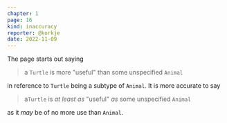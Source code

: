 ```yaml
---
chapter: 1
page: 16
kind: inaccuracy
reporter: @korkje
date: 2022-11-09
---
```


The page starts out saying

> a `Turtle` is more "useful" than some unspecified `Animal`

in reference to `Turtle` being a subtype of `Animal`. It is more accurate to say

> a`Turtle` is *at least as* "useful" *as* some unspecified `Animal`

as it *may* be of no more use than `Animal`.
